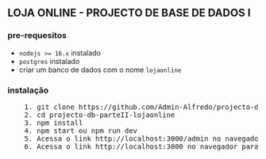 ## LOJA ONLINE - PROJECTO DE BASE DE DADOS I
### pre-requesitos

- `nodejs >= 16.x` instalado
- `postgres` instalado
-  criar um banco de dados com o nome `lojaonline`

### instalação
<pre>
	1. git clone https://github.com/Admin-Alfredo/projecto-db-parteII-lojaonline.git
	2. cd projecto-db-parteII-lojaonline
	3. npm install
	4. npm start ou npm run dev
	5. Acessa o link http://localhost:3000/admin no navegador para acessar o painel adminstrativo;
	6. Acessa o link http://localhost:3000 no navegador para acessar a loja online;
</pre>

